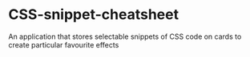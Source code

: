 # CSS-snippet-cheatsheet
An application that stores selectable snippets of CSS code on cards to create particular favourite effects
